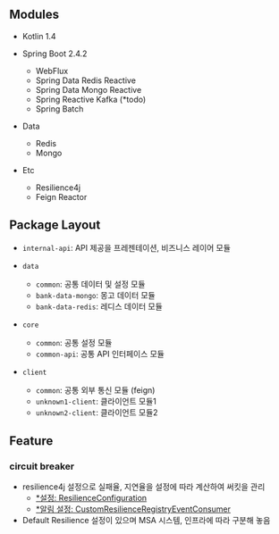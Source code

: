 ## Modules
- Kotlin 1.4

- Spring Boot 2.4.2
    - WebFlux
    - Spring Data Redis Reactive
    - Spring Data Mongo Reactive
    - Spring Reactive Kafka (*todo)
    - Spring Batch
  
- Data
    - Redis
    - Mongo

- Etc
    - Resilience4j
    - Feign Reactor
  
## Package Layout
- `internal-api`: API 제공을 프레젠테이션, 비즈니스 레이어 모듈

- `data`
  - `common`: 공통 데이터 및 설정 모듈
  - `bank-data-mongo`: 몽고 데이터 모듈
  - `bank-data-redis`: 레디스 데이터 모듈
  
- `core`
  - `common`: 공통 설정 모듈
  - `common-api`: 공통 API 인터페이스 모듈
  
- `client`
  - `common`: 공통 외부 통신 모듈 (feign)
  - `unknown1-client`: 클라이언트 모듈1
  - `unknown2-client`: 클라이언트 모듈2

## Feature
### circuit breaker
- resilience4j 설정으로 실패율, 지연율을 설정에 따라 계산하여 써킷을 관리
  - [*설정: ResilienceConfiguration](https://github.com/krrrr-b/spring-webflux-skeleton/blob/master/internal-api/src/main/kotlin/com/skeleton/webflux/internal/api/config/resilience/ResilienceConfiguration.kt)
  - [*알림 설정: CustomResilienceRegistryEventConsumer](https://github.com/krrrr-b/spring-webflux-skeleton/blob/master/internal-api/src/main/kotlin/com/skeleton/webflux/internal/api/config/resilience/CustomResilienceRegistryEventConsumer.kt)
- Default Resilience 설정이 있으며 MSA 시스템, 인프라에 따라 구분해 놓음

